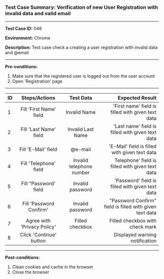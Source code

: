 
### Test Case Summary: Verification of new User Registration with invalid data and valid email

---

**Test Case ID:** 046

**Environment:** Chrome

**Description:** Test case check a creating a user registration with invalid data and @email

---

**Pre-conditions:**
1. Make sure that the registered user is logged out from the user account
2. Open 'Registration' page

---

|      ID       | Steps/Actions |  Test Data  | Expected Result |
| ------------- |:-------------:| :---------: | --------------: |
|       1       | Fill 'First Name' field | Invalid Name | 'First name' field is filled with given text data |
|       2       | Fill 'Last Name' field | Invalid Last Name | 'Last name' field is filled with given text data |
|       3       | Fill 'E-Mail' field | @e-mail | 'E-Mail' field is filled with given text data |
|       4       | Fill 'Telephone' field | Invalid telephone number | Telephone' field is filled with given text data |
|       5       | Fill "Password' field | Invalid password | 'Password' field is filled with given text data |
|       6       | Fill 'Password Confirm' | Invalid password | "Password Confirm" field is filled with given text data |
|       7       | Agree with 'Privacy Policy' | Filled checkbox | Filled checkbox with check mark |
|       8       | Click 'Continue' button  |  | Displayed  warning notification |

---

**Post-conditions:**
1. Clean cookies and cache in the browser
2. Close the browser
